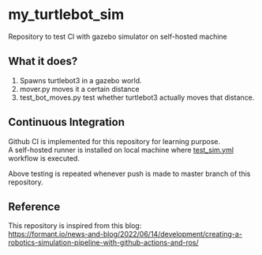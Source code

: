 # my_turtlebot_sim #
Repository to test CI with gazebo simulator on self-hosted machine

## What it does? ##
1. Spawns turtlebot3 in a gazebo world.
2. mover.py moves it a certain distance
3. test_bot_moves.py test whether turtlebot3 actually moves that distance.

## Continuous Integration ##
Github CI is implemented for this repository for learning purpose.    
A self-hosted runner is installed on local machine where [test_sim.yml](.github/workflows/test_sim.yml) workflow is executed.   

Above testing is repeated whenever push is made to master branch of this repository.

## Reference ##
This repository is inspired from this blog:     
https://formant.io/news-and-blog/2022/06/14/development/creating-a-robotics-simulation-pipeline-with-github-actions-and-ros/


